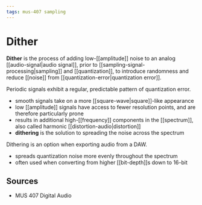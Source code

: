 ```yaml
---
tags: mus-407 sampling
---
```


# Dither

**Dither** is the process of adding low-[[amplitude]] noise to an analog [[audio-signal|audio signal]], prior to [[sampling-signal-processing|sampling]] and [[quantization]], to introduce randomness and reduce [[noise]] from [[quantization-error|quantization error]].

Periodic signals exhibit a regular, predictable pattern of quantization error.

- smooth signals take on a more [[square-wave|square]]-like appearance
- low [[amplitude]] signals have access to fewer resolution points, and are therefore particularly prone
- results in additional high-[[frequency]] components in the [[spectrum]], also called harmonic [[distortion-audio|distortion]]
- **dithering** is the solution to spreading the noise across the spectrum

Dithering is an option when exporting audio from a DAW.

- spreads quantization noise more evenly throughout the spectrum
- often used when converting from higher [[bit-depth]]s down to 16-bit

## Sources

- MUS 407 Digital Audio
